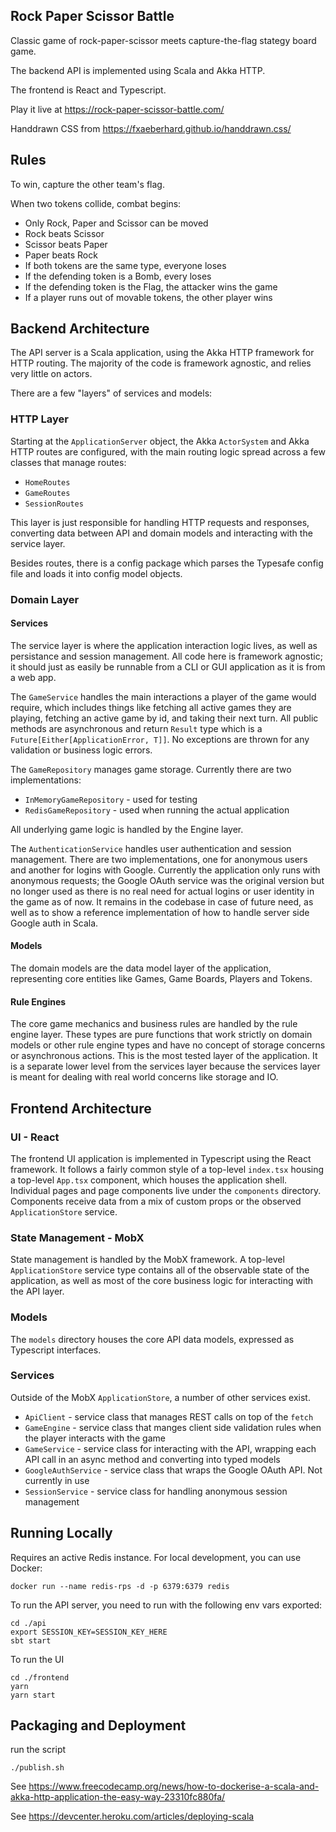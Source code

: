 Rock Paper Scissor Battle
-------------------------

Classic game of rock-paper-scissor meets capture-the-flag stategy board game.

The backend API is implemented using Scala and Akka HTTP.

The frontend is React and Typescript.

Play it live at https://rock-paper-scissor-battle.com/

Handdrawn CSS from https://fxaeberhard.github.io/handdrawn.css/

Rules
-----
To win, capture the other team's flag.

When two tokens collide, combat begins:

- Only Rock, Paper and Scissor can be moved
- Rock beats Scissor
- Scissor beats Paper
- Paper beats Rock
- If both tokens are the same type, everyone loses
- If the defending token is a Bomb, every loses
- If the defending token is the Flag, the attacker wins the game
- If a player runs out of movable tokens, the other player wins

Backend Architecture
--------------------

The API server is a Scala application, using the Akka HTTP framework for HTTP routing.  The majority of the code is framework agnostic, and relies very little on actors.

There are a few "layers" of services and models:

### HTTP Layer

Starting at the `ApplicationServer` object, the Akka `ActorSystem` and Akka HTTP routes are configured, with the main routing logic spread across a few classes that manage routes:

- `HomeRoutes`
- `GameRoutes`
- `SessionRoutes`

This layer is just responsible for handling HTTP requests and responses, converting data between API and domain models and interacting with the service layer.

Besides routes, there is a config package which parses the Typesafe config file and loads it into config model objects.

### Domain Layer

#### Services

The service layer is where the application interaction logic lives, as well as persistance and session management.  All code here is framework agnostic; it should just as easily be runnable from a CLI or GUI application as it is from a web app.

The `GameService` handles the main interactions a player of the game would require, which includes things like fetching all active games they are playing, fetching an active game by id, and taking their next turn.  All public methods are asynchronous and return `Result` type which is a `Future[Either[ApplicationError, T]]`. No exceptions are thrown for any validation or business logic errors.

The `GameRepository` manages game storage.  Currently there are two implementations:
- `InMemoryGameRepository` - used for testing
- `RedisGameRepository` - used when running the actual application

All underlying game logic is handled by the Engine layer.

The `AuthenticationService` handles user authentication and session management. There are two implementations, one for anonymous users and another for logins with Google.  Currently the application only runs with anonymous requests; the Google OAuth service was the original version but no longer used as there is no real need for actual logins or user identity in the game as of now. It remains in the codebase in case of future need, as well as to show a reference implementation of how to handle server side Google auth in Scala.

#### Models

The domain models are the data model layer of the application, representing core entities like Games, Game Boards, Players and Tokens.

#### Rule Engines

The core game mechanics and business rules are handled by the rule engine layer. These types are pure functions that work strictly on domain models or other rule engine types and have no concept of storage concerns or asynchronous actions. This is the most tested layer of the application. It is a separate lower level from the services layer because the services layer is meant for dealing with real world concerns like storage and IO.

Frontend Architecture
---------------------

### UI - React

The frontend UI application is implemented in Typescript using the React framework.  It follows a fairly common style of a top-level `index.tsx` housing a top-level `App.tsx` component, which houses the application shell. Individual pages and page components live under the `components` directory. Components receive data from a mix of custom props or the observed `ApplicationStore` service.

### State Management - MobX

State management is handled by the MobX framework. A top-level `ApplicationStore` service type contains all of the observable state of the application, as well as most of the core business logic for interacting with the API layer.

### Models

The `models` directory houses the core API data models, expressed as Typescript interfaces.

### Services

Outside of the MobX `ApplicationStore`, a number of other services exist.

- `ApiClient` - service class that manages REST calls on top of the `fetch` 
- `GameEngine` - service class that manges client side validation rules when the player interacts with the game
- `GameService` - service class for interacting with the API, wrapping each API call in an async method and converting into typed models
- `GoogleAuthService` - service class that wraps the Google OAuth API.  Not currently in use
- `SessionService` - service class for handling anonymous session management

Running Locally
---------------
Requires an active Redis instance.  For local development, you can use Docker:

```
docker run --name redis-rps -d -p 6379:6379 redis
```

To run the API server, you need to run with the following env vars exported:
```
cd ./api
export SESSION_KEY=SESSION_KEY_HERE
sbt start
```

To run the UI
```
cd ./frontend
yarn
yarn start
```

Packaging and Deployment
------------------------

run the script
```
./publish.sh
```

See https://www.freecodecamp.org/news/how-to-dockerise-a-scala-and-akka-http-application-the-easy-way-23310fc880fa/

See https://devcenter.heroku.com/articles/deploying-scala
